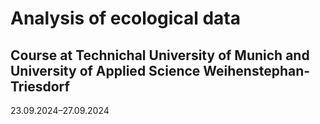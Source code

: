 # Analysis of ecological data

## Course at Technichal University of Munich and University of Applied Science Weihenstephan-Triesdorf

23.09.2024&ndash;27.09.2024
